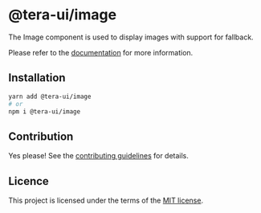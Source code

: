 # @tera-ui/image

The Image component is used to display images with support for fallback.

Please refer to the [documentation](https://nextui.org/docs/components/image) for more information.

## Installation

```sh
yarn add @tera-ui/image
# or
npm i @tera-ui/image
```

## Contribution

Yes please! See the
[contributing guidelines](https://github.com/nextui-org/nextui/blob/master/CONTRIBUTING.md)
for details.

## Licence

This project is licensed under the terms of the
[MIT license](https://github.com/nextui-org/nextui/blob/master/LICENSE).
